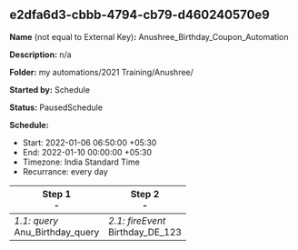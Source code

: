## e2dfa6d3-cbbb-4794-cb79-d460240570e9

**Name** (not equal to External Key)**:** Anushree_Birthday_Coupon_Automation

**Description:** n/a

**Folder:** my automations/2021 Training/Anushree/

**Started by:** Schedule

**Status:** PausedSchedule

**Schedule:**

* Start: 2022-01-06 06:50:00 +05:30
* End: 2022-01-10 00:00:00 +05:30
* Timezone:  India Standard Time
* Recurrance: every  day 

| Step 1<br>_-_ | Step 2<br>_-_ |
| --- | --- |
| _1.1: query_<br>Anu_Birthday_query | _2.1: fireEvent_<br>Birthday_DE_123 |
